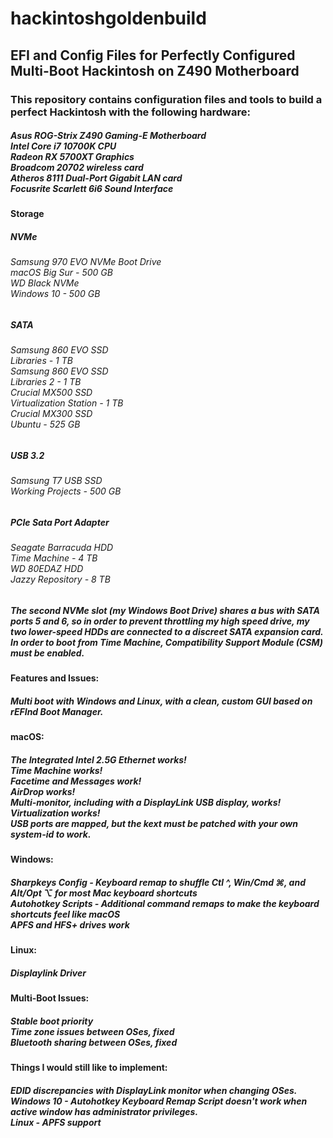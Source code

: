 # hackintoshgoldenbuild</b>
<h2>EFI and Config Files for Perfectly Configured Multi-Boot Hackintosh on Z490 Motherboard

<h3>This repository contains configuration files and tools to build a perfect Hackintosh with the following hardware:<br>

<h5>Asus ROG-Strix Z490 Gaming-E Motherboard<br>
Intel Core i7 10700K CPU<br>
Radeon RX 5700XT Graphics<br>
Broadcom 20702 wireless card<br>
Atheros 8111 Dual-Port Gigabit LAN card<br>
Focusrite Scarlett 6i6 Sound Interface<br>

<h4>Storage

<h5>NVMe
<h6>  Samsung 970 EVO NVMe Boot Drive<br>
    macOS Big Sur - 500 GB<br>
  WD Black NVMe<br>
    Windows 10 - 500 GB<br>

<h5>SATA<br>
<h6>  Samsung 860 EVO SSD<br>
        Libraries - 1 TB<br>
  Samsung 860 EVO SSD<br>
        Libraries 2 - 1 TB<br>
  Crucial MX500 SSD<br>
        Virtualization Station - 1 TB<br>
  Crucial MX300 SSD<br>
        Ubuntu - 525 GB<br>

<h5>USB 3.2<br>
<h6>  Samsung T7 USB SSD<br>
    Working Projects - 500 GB<br>

<h5>PCIe Sata Port Adapter<br>
<h6>  Seagate Barracuda HDD <br>
    Time Machine - 4 TB<br>
  WD 80EDAZ HDD<br>
    Jazzy Repository - 8 TB<br>
   
<h5>The second NVMe slot (my Windows Boot Drive) shares a bus with SATA ports 5 and 6, so in order to prevent throttling my high speed drive, my two lower-speed HDDs are connected to a discreet SATA expansion card.  In order to boot from Time Machine, Compatibility Support Module (CSM) must be enabled.<br>

<h4>Features and Issues:
<h5>Multi boot with Windows and Linux, with a clean, custom GUI based on rEFInd Boot Manager.<br>

<h4>macOS:
<h5>The Integrated Intel 2.5G Ethernet works!<br>
Time Machine works!<br>
Facetime and Messages work!<br>
AirDrop works!<br>
Multi-monitor, including with a DisplayLink USB display, works!<br>
Virtualization works!<br>
USB ports are mapped, but the kext must be patched with your own system-id to work.<br>

<h4>Windows:<br>
<h5>Sharpkeys Config - Keyboard remap to shuffle Ctl ^, Win/Cmd ⌘, and Alt/Opt ⌥ for most Mac keyboard shortcuts<br>
Autohotkey Scripts - Additional command remaps to make the keyboard shortcuts feel like macOS<br>
APFS and HFS+ drives work

<h4>Linux:<br>
<h5>Displaylink Driver<br>

<h4>Multi-Boot Issues:
<h5>Stable boot priority<br>
Time zone issues between OSes, fixed<br>
Bluetooth sharing between OSes, fixed<br>

<h4>Things I would still like to implement:<br>
<h5>EDID discrepancies with DisplayLink monitor when changing OSes.<br>
Windows 10 - Autohotkey Keyboard Remap Script doesn't work when active window has administrator privileges.<br>
Linux - APFS support
